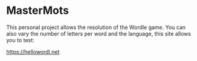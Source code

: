 # MasterMots


This personal project allows the resolution of the Wordle game. You can also vary the number of letters per word and the language, this site allows you to test:

https://hellowordl.net
